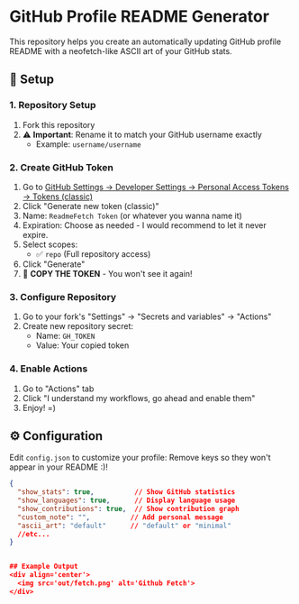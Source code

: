# GitHub Profile README Generator

This repository helps you create an automatically updating GitHub profile README with a neofetch-like ASCII art of your GitHub stats.

## 🚀 Setup

### 1. Repository Setup
1. Fork this repository
2. ⚠️ **Important**: Rename it to match your GitHub username exactly
   - Example: `username/username`

### 2. Create GitHub Token
1. Go to [GitHub Settings → Developer Settings → Personal Access Tokens → Tokens (classic)](https://github.com/settings/tokens)
2. Click "Generate new token (classic)"
3. Name: `ReadmeFetch Token` (or whatever you wanna name it)
4. Expiration: Choose as needed - I would recommend to let it never expire.
5. Select scopes:
   - ✅ `repo` (Full repository access) 
6. Click "Generate"
7. 📝 **COPY THE TOKEN** - You won't see it again!

### 3. Configure Repository
1. Go to your fork's "Settings" → "Secrets and variables" → "Actions"
2. Create new repository secret:
   - Name: `GH_TOKEN`
   - Value: Your copied token

### 4. Enable Actions
1. Go to "Actions" tab
2. Click "I understand my workflows, go ahead and enable them"
3. Enjoy! =)


## ⚙️ Configuration

Edit `config.json` to customize your profile:
Remove keys so they won't appear in your README :)!

```json
{
  "show_stats": true,          // Show GitHub statistics
  "show_languages": true,      // Display language usage
  "show_contributions": true,  // Show contribution graph
  "custom_note": "",          // Add personal message
  "ascii_art": "default"      // "default" or "minimal"
  //etc...
}


## Example Output
<div align='center'>
  <img src='out/fetch.png' alt='Github Fetch'>
</div>
